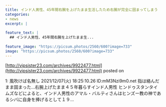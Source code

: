```yaml
---
title: インド人男性、45年間右腕を上げたまま生活したため右腕が完全に固まってしまう
categories:
- news
excerpt: |
  
feature_text: |
  ## インド人男性、45年間右腕を上げたまま生...
  
feature_image: "https://picsum.photos/2560/600?image=733"
image: "https://picsum.photos/2560/600?image=733"
---
```


[http://vipsister23.com/archives/9922477.html](http://vipsister23.com/archives/9922477.html)
posted on 

<!--more-->

1: 風吹けば名無し 2021/12/07(火) 18:25:10.26 ID:mM3Nzi9m0.net 指は絡んだまま固まった…右腕上げたまま４５年暮らすインド人男性 ヒンドゥスタンタイムズなどによると、インド人男性のアマル・バルティさんはヒンズー教の神であるシバに自身を捧げるとして１９...
